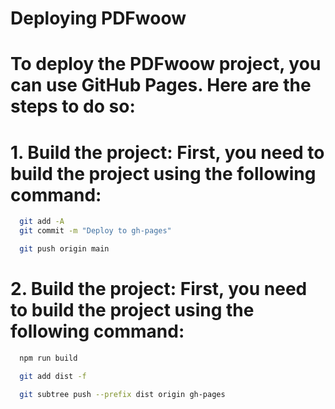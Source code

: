 # Deploying PDFwoow

# To deploy the PDFwoow project, you can use GitHub Pages. Here are the steps to do so:
# 1. **Build the project**: First, you need to build the project using the following command:

```bash
  git add -A
  git commit -m "Deploy to gh-pages"

  git push origin main
```
# 2. **Build the project**: First, you need to build the project using the following command:

```bash
  npm run build 

  git add dist -f

  git subtree push --prefix dist origin gh-pages
```